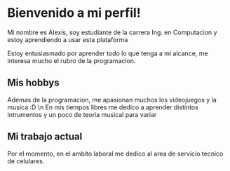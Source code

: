 # Bienvenido a mi perfil! 

Mi nombre es Alexis, soy estudiante de la carrera Ing. en Computacion y estoy aprendiendo a usar esta plataforma


Estoy entusiasmado por aprender todo lo que tenga a mi alcance, me interesa mucho el rubro de la programacion.

## Mis hobbys
Ademas de la programacion, me apasionan muchos los videojuegos y la musica :D \n En mis tiempos libres me dedico a aprender distintos intrumentos y un poco de teoria musical para variar

## Mi trabajo actual
Por el momento, en el ambito laboral me dedico al area de servicio tecnico de celulares.

